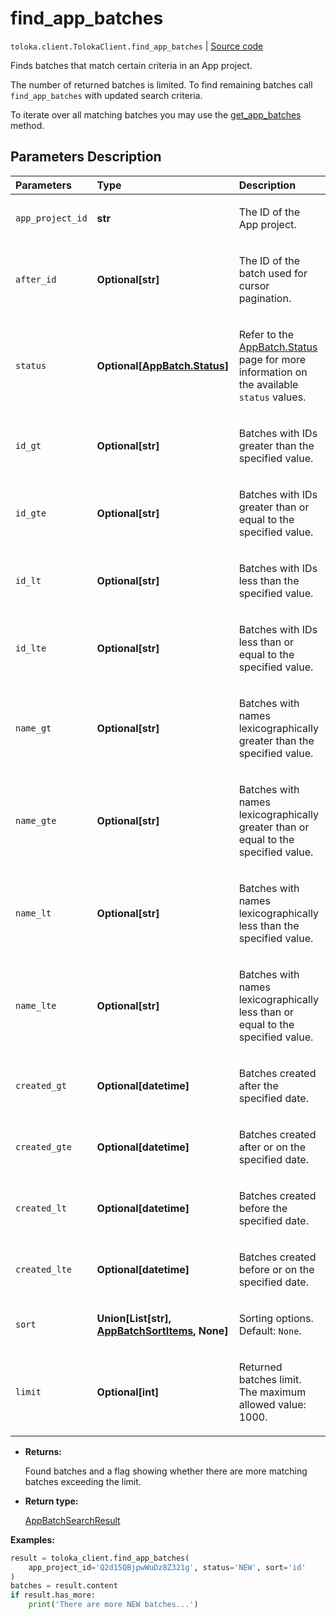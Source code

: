 # find_app_batches
`toloka.client.TolokaClient.find_app_batches` | [Source code](https://github.com/Toloka/toloka-kit/blob/v1.2.1/src/client/__init__.py#L4230)

Finds batches that match certain criteria in an App project.


The number of returned batches is limited. To find remaining batches call `find_app_batches` with updated search criteria.

To iterate over all matching batches you may use the [get_app_batches](toloka.client.TolokaClient.get_app_batches.md) method.

## Parameters Description

| Parameters | Type | Description |
| :----------| :----| :-----------|
`app_project_id`|**str**|<p>The ID of the App project.</p>
`after_id`|**Optional\[str\]**|<p>The ID of the batch used for cursor pagination.</p>
`status`|**Optional\[[AppBatch.Status](toloka.client.app.AppBatch.Status.md)\]**|<p>Refer to the [AppBatch.Status](toloka.client.app.AppBatch.Status.md) page for more information on the available `status` values.</p>
`id_gt`|**Optional\[str\]**|<p>Batches with IDs greater than the specified value.</p>
`id_gte`|**Optional\[str\]**|<p>Batches with IDs greater than or equal to the specified value.</p>
`id_lt`|**Optional\[str\]**|<p>Batches with IDs less than the specified value.</p>
`id_lte`|**Optional\[str\]**|<p>Batches with IDs less than or equal to the specified value.</p>
`name_gt`|**Optional\[str\]**|<p>Batches with names lexicographically greater than the specified value.</p>
`name_gte`|**Optional\[str\]**|<p>Batches with names lexicographically greater than or equal to the specified value.</p>
`name_lt`|**Optional\[str\]**|<p>Batches with names lexicographically less than the specified value.</p>
`name_lte`|**Optional\[str\]**|<p>Batches with names lexicographically less than or equal to the specified value.</p>
`created_gt`|**Optional\[datetime\]**|<p>Batches created after the specified date.</p>
`created_gte`|**Optional\[datetime\]**|<p>Batches created after or on the specified date.</p>
`created_lt`|**Optional\[datetime\]**|<p>Batches created before the specified date.</p>
`created_lte`|**Optional\[datetime\]**|<p>Batches created before or on the specified date.</p>
`sort`|**Union\[List\[str\], [AppBatchSortItems](toloka.client.search_requests.AppBatchSortItems.md), None\]**|<p>Sorting options. Default: `None`.</p>
`limit`|**Optional\[int\]**|<p>Returned batches limit. The maximum allowed value: 1000.</p>

* **Returns:**

  Found batches and a flag showing whether there are more matching batches exceeding the limit.

* **Return type:**

  [AppBatchSearchResult](toloka.client.search_results.AppBatchSearchResult.md)

**Examples:**


```python
result = toloka_client.find_app_batches(
    app_project_id='Q2d15QBjpwWuDz8Z321g', status='NEW', sort='id'
)
batches = result.content
if result.has_more:
    print('There are more NEW batches...')
```

